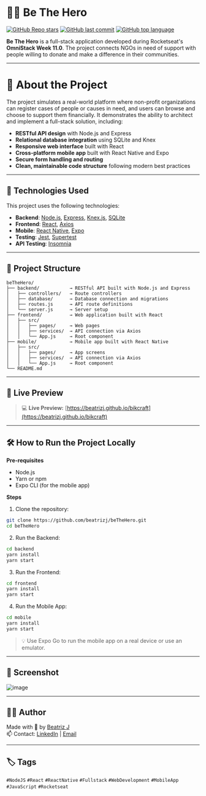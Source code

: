 # 🦸‍♀️ Be The Hero

[![GitHub Repo stars](https://img.shields.io/github/stars/beatrizj/beTheHero?style=flat-square)](https://github.com/beatrizj/beTheHero/stargazers)
[![GitHub last commit](https://img.shields.io/github/last-commit/beatrizj/beTheHero?style=flat-square)](https://github.com/beatrizj/beTheHero/commits/master)
[![GitHub top language](https://img.shields.io/github/languages/top/beatrizj/beTheHero?style=flat-square)](https://github.com/beatrizj/beTheHero)


**Be The Hero** is a full-stack application developed during Rocketseat's **OmniStack Week 11.0**. The project connects NGOs in need of support with people willing to donate and make a difference in their communities.

---

# 🧠 About the Project

The project simulates a real-world platform where non-profit organizations can register cases of people or causes in need, and users can browse and choose to support them financially. It demonstrates the ability to architect and implement a full-stack solution, including:

- **RESTful API design** with Node.js and Express  
- **Relational database integration** using SQLite and Knex  
- **Responsive web interface** built with React  
- **Cross-platform mobile app** built with React Native and Expo  
- **Secure form handling and routing**  
- **Clean, maintainable code structure** following modern best practices

---

## 🚀 Technologies Used

This project uses the following technologies:

- **Backend**: [Node.js](https://nodejs.org/), [Express](https://expressjs.com/), [Knex.js](http://knexjs.org/), [SQLite](https://www.sqlite.org/index.html)
- **Frontend**: [React](https://reactjs.org/), [Axios](https://axios-http.com/)
- **Mobile**: [React Native](https://reactnative.dev/), [Expo](https://expo.dev/)
- **Testing**: [Jest](https://jestjs.io/), [Supertest](https://github.com/visionmedia/supertest)
- **API Testing**: [Insomnia](https://insomnia.rest/)

---

## 📁 Project Structure

```plaintext
beTheHero/
├── backend/           → RESTful API built with Node.js and Express
│   ├── controllers/   → Route controllers
│   ├── database/      → Database connection and migrations
│   ├── routes.js      → API route definitions
│   └── server.js      → Server setup
├── frontend/          → Web application built with React
│   ├── src/
│   │   ├── pages/     → Web pages
│   │   ├── services/  → API connection via Axios
│   │   └── App.js     → Root component
├── mobile/            → Mobile app built with React Native
│   ├── src/
│   │   ├── pages/     → App screens
│   │   ├── services/  → API connection via Axios
│   │   └── App.js     → Root component
└── README.md
```

---

## 📸 Live Preview

> 💻 **Live Preview:** [https://beatrizj.github.io/bikcraft](https://beatrizj.github.io/bikcraft)

---

## 🛠️ How to Run the Project Locally
**Pre-requisites**
- Node.js
- Yarn or npm
- Expo CLI (for the mobile app)

**Steps**

1. Clone the repository:
``` bash
git clone https://github.com/beatrizj/beTheHero.git
cd beTheHero
```

2. Run the Backend:
``` bash
cd backend
yarn install
yarn start
```

3. Run the Frontend:
``` bash
cd frontend
yarn install
yarn start
```

4. Run the Mobile App:
``` bash
cd mobile
yarn install
yarn start
```

> 💡 Use Expo Go to run the mobile app on a real device or use an emulator.

---

## 📸 Screenshot

![image](https://user-images.githubusercontent.com/40468569/191631061-dbb12f45-4d1b-427b-bfaa-1c65169c0ecb.png)

---

## 👩‍💻 Author
Made with 💜 by [Beatriz J](https://github.com/beatrizj) <br/>
📫 Contact: [LinkedIn](https://www.linkedin.com/in/beatrizjanuario/) | [Email](mailto:beeatriz.js@gmail.com)

---

## 🏷️ Tags
`#NodeJS` `#React` `#ReactNative` `#Fullstack` `#WebDevelopment` `#MobileApp` `#JavaScript` `#Rocketseat`
